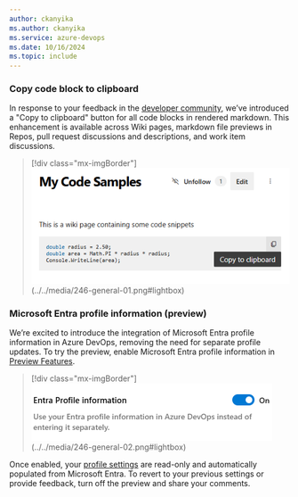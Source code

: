 ```yaml
---
author: ckanyika
ms.author: ckanyika
ms.service: azure-devops
ms.date: 10/16/2024
ms.topic: include
---
```


### Copy code block to clipboard

In response to your feedback in the  [developer community](https://developercommunity.visualstudio.com/t/azure-devops-vsts-wiki-copy-code-button/421282), we’ve introduced a "Copy to clipboard" button for all code blocks in rendered markdown. This enhancement is available across Wiki pages, markdown file previews in Repos, pull request discussions and descriptions, and work item discussions.
> [!div class="mx-imgBorder"]
> ![Screenshot of copy to clipboard.](../../media/246-general-01.png "Screenshot of copy to clipboard")(../../media/246-general-01.png#lightbox)

### Microsoft Entra profile information (preview)

We’re excited to introduce the integration of Microsoft Entra profile information in Azure DevOps, removing the need for separate profile updates. To try the preview, enable Microsoft Entra profile information in [Preview Features](/azure/devops/project/navigation/preview-features?view=azure-devops).

> [!div class="mx-imgBorder"]
> ![Screenshot of turn on Microsoft Entra Profile Information.](../../media/246-general-02.png "Screenshot of turn on Microsoft Entra Profile Information")(../../media/246-general-02.png#lightbox)

Once enabled, your [profile settings](/azure/devops/organizations/settings/set-your-preferences?view=azure-devops#set-preferences) are read-only and automatically populated from Microsoft Entra. To revert to your previous settings or provide feedback, turn off the preview and share your comments.
